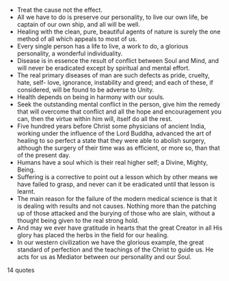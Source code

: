  - Treat the cause not the effect.
 - All we have to do is preserve our personality, to live our own life, be captain of our own ship, and all will be well.
 - Healing with the clean, pure, beautiful agents of nature is surely the one method of all which appeals to most of us.
 - Every single person has a life to live, a work to do, a glorious personality, a wonderful individuality.
 - Disease is in essence the result of conflict between Soul and Mind, and will never be eradicated except by spiritual and mental effort.
 - The real primary diseases of man are such defects as pride, cruelty, hate, self- love, ignorance, instability and greed; and each of these, if considered, will be found to be adverse to Unity.
 - Health depends on being in harmony with our souls.
 - Seek the outstanding mental conflict in the person, give him the remedy that will overcome that conflict and all the hope and encouragement you can, then the virtue within him will, itself do all the rest.
 - Five hundred years before Christ some physicians of ancient India, working under the influence of the Lord Buddha, advanced the art of healing to so perfect a state that they were able to abolish surgery, although the surgery of their time was as efficient, or more so, than that of the present day.
 - Humans have a soul which is their real higher self; a Divine, Mighty, Being.
 - Suffering is a corrective to point out a lesson which by other means we have failed to grasp, and never can it be eradicated until that lesson is learnt.
 - The main reason for the failure of the modern medical science is that it is dealing with results and not causes. Nothing more than the patching up of those attacked and the burying of those who are slain, without a thought being given to the real strong hold.
 - And may we ever have gratitude in hearts that the great Creator in all His glory has placed the herbs in the field for our healing.
 - In our western civilization we have the glorious example, the great standard of perfection and the teachings of the Christ to guide us. He acts for us as Mediator between our personality and our Soul.

14 quotes
